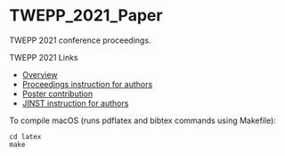 # TWEPP_2021_Paper

TWEPP 2021 conference proceedings.

TWEPP 2021 Links
- [Overview](https://indico.cern.ch/event/1019078/)
- [Proceedings instruction for authors](https://indico.cern.ch/event/1019078/page/22920-proceedings-instruction-for-authors)
- [Poster contribution](https://indico.cern.ch/event/1019078/contributions/4444260/)
- [JINST instruction for authors](https://jinst.sissa.it/jinst/help/helpLoader.jsp?pgType=author)

To compile macOS (runs pdflatex and bibtex commands using Makefile):
```
cd latex
make
```

